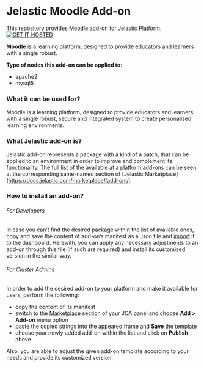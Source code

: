 # Jelastic Moodle Add-on

This repository provides [Moodle](http://www.moodle.org/) add-on for Jelastic Platform.
[![GET IT HOSTED](https://raw.githubusercontent.com/JelasticJPS/Moodle/master/images/getithosted.png)](http://go.jelastic.com/test?hoster-select=1&theme=modern&app=https://raw.githubusercontent.com/JelasticJPS/Moodle/master/Moodle-3.0.1.json)

**Moodle** is a learning platform, designed to provide educators and learners with a single robust.

**Type of nodes this add-on can be applied to**:
- apache2
- mysql5

### What it can be used for?
Moodle is a learning platform, designed to provide educators and learners with a single robust, secure and integrated system to create personalised learning environments.



### What Jelastic add-on is?

Jelastic add-on represents a package with a kind of a patch, that can be applied to an environment in order to improve and complement its functionality. The full list of the available at a platform add-ons can be seen at the corresponding same-named section of [Jelastic Marketplace](https://docs.jelastic.com/marketplace#add-ons].

### How to install an add-on?
###### For Developers

In case you can’t find the desired package within the list of available ones, copy and save the content of add-on’s manifest as a *.json* file and [import](https://docs.jelastic.com/environment-export-import#import) it to the dashboard. Herewith, you can apply any necessary adjustments to an add-on through this file (if such are required) and install its customized version in the similar way.

###### For Cluster Admins

In order to add the desired add-on to your platform and make it available for users, perform the following:
- copy the content of its manifest 
- switch to the [Marketplace](http://ops-docs.jelastic.com/marketplace-46) section of your JCA panel and choose **Add > Add-on** menu option
- paste the copied strings into the appeared frame and **Save** the template
- choose your newly added add-on within the list and click on **Publish** above

Also, you are able to adjust the given add-on template according to your needs and provide its customized version.


